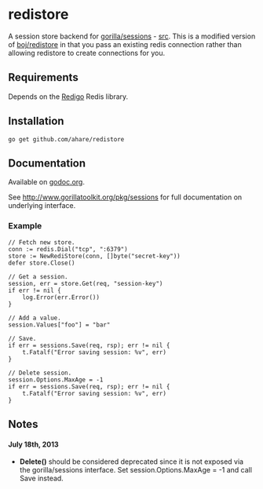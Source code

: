 # redistore

A session store backend for [gorilla/sessions](http://www.gorillatoolkit.org/pkg/sessions) - [src](https://github.com/gorilla/sessions). This is a modified version of [boj/redistore](https://github.com/boj/redistore) in that you pass an existing redis connection rather than allowing redistore to create connections for you.

## Requirements

Depends on the [Redigo](https://github.com/garyburd/redigo) Redis library.

## Installation

    go get github.com/ahare/redistore

## Documentation

Available on [godoc.org](http://www.godoc.org/github.com/ahare/redistore).

See http://www.gorillatoolkit.org/pkg/sessions for full documentation on underlying interface.

### Example

    // Fetch new store.
    conn := redis.Dial("tcp", ":6379")
    store := NewRediStore(conn, []byte("secret-key"))
    defer store.Close()

    // Get a session.
	session, err = store.Get(req, "session-key")
	if err != nil {
        log.Error(err.Error())
    }

    // Add a value.
    session.Values["foo"] = "bar"

    // Save.
    if err = sessions.Save(req, rsp); err != nil {
        t.Fatalf("Error saving session: %v", err)
    }

    // Delete session.
    session.Options.MaxAge = -1
    if err = sessions.Save(req, rsp); err != nil {
        t.Fatalf("Error saving session: %v", err)
    }

## Notes

#### July 18th, 2013

* __Delete()__ should be considered deprecated since it is not exposed via the gorilla/sessions interface.  Set session.Options.MaxAge = -1 and call Save instead.
